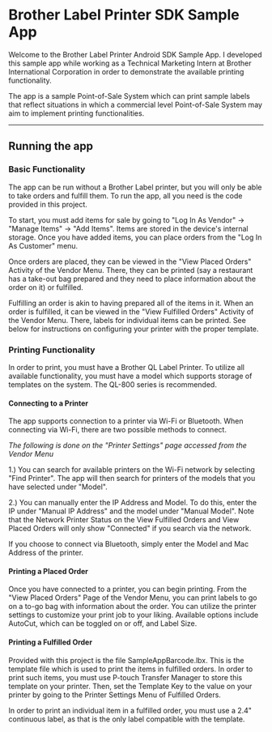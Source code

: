 # Brother Label Printer SDK Sample App
Welcome to the Brother Label Printer Android SDK Sample App.
I developed this sample app while working as a Technical Marketing Intern at Brother International
Corporation in order to demonstrate the available printing functionality.

The app is a sample Point-of-Sale System which can print sample labels that reflect situations in which
a commercial level Point-of-Sale System may aim to implement printing functionalities.

---
## Running the app

### Basic Functionality

The app can be run without a Brother Label printer, but you will only be able to take orders and fulfill them.
To run the app, all you need is the code provided in this project.

To start, you must add items for sale by going to "Log In As Vendor" -> "Manage Items" -> "Add Items".
Items are stored in the device's internal storage.
Once you have added items, you can place orders from the "Log In As Customer" menu.

Once orders are placed, they can be viewed in the "View Placed Orders" Activity of the Vendor Menu.
There, they can be printed (say a restaurant has a take-out bag prepared and they need to place
information about the order on it) or fulfilled.

Fulfilling an order is akin to having prepared all of the items in it. When an order is fulfilled,
it can be viewed in the "View Fulfilled Orders" Activity of the Vendor Menu. There, labels for individual
items can be printed. See below for instructions on configuring your printer with the proper template.

### Printing Functionality

In order to print, you must have a Brother QL Label Printer. To utilize all available functionality,
you must have a model which supports storage of templates on the system. The QL-800 series is recommended.

#### Connecting to a Printer

The app supports connection to a printer via Wi-Fi or Bluetooth. When connecting via Wi-Fi, there are
two possible methods to connect.

_The following is done on the "Printer Settings" page accessed from the Vendor Menu_

1.) You can search for available printers on the Wi-Fi network by selecting "Find Printer". The app
will then search for printers of the models that you have selected under "Model".

2.) You can manually enter the IP Address and Model. To do this, enter the IP under "Manual IP Address"
and the model under "Manual Model". Note that the Network Printer Status on the View Fulfilled Orders
and View Placed Orders will only show "Connected" if you search via the network.

If you choose to connect via Bluetooth, simply enter the Model and Mac Address of the printer.

#### Printing a Placed Order

Once you have connected to a printer, you can begin printing. From the "View Placed Orders" Page of the
Vendor Menu, you can print labels to go on a to-go bag with information about the order. You can utilize
the printer settings to customize your print job to your liking. Available options include AutoCut, which
can be toggled on or off, and Label Size.

#### Printing a Fulfilled Order

Provided with this project is the file SampleAppBarcode.lbx. This is the template file which is used to print
the items in fulfilled orders. In order to print such items, you must use P-touch Transfer Manager to
store this template on your printer. Then, set the Template Key to the value on your printer by going to the
Printer Settings Menu of Fulfilled Orders.

In order to print an individual item in a fulfilled order, you must use a 2.4" continuous label, as
that is the only label compatible with the template.
